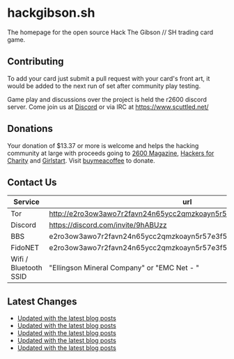 # hackgibson.sh
The homepage for the open source Hack The Gibson // SH trading card game.


## Contributing

To add your card just submit a pull request with your card's front art, it would be added to the next run of set after community play testing.

Game play and discussions over the project is held the r2600 discord server. Come join us at [Discord](https://discord.com/invite/9hABUzz) or via IRC at https://www.scuttled.net/


## Donations

Your donation of $13.37 or more is welcome and helps the hacking community at large with proceeds going to [2600 Magazine](https://2600.com/), [Hackers for Charity](https://hackersforcharity.org) and [Girlstart](https://girlstart.org).  Visit [buymeacoffee](https://www.buymeacoffee.com/hackgibson.sh) to donate.


## Contact Us

Service | url
-|-
Tor | http://e2ro3ow3awo7r2favn24n65ycc2qmzkoayn5r57e3f56nvjwdcgg32ad.onion
Discord | https://discord.com/invite/9hABUzz
BBS | e2ro3ow3awo7r2favn24n65ycc2qmzkoayn5r57e3f56nvjwdcgg32ad.onion:23
FidoNET | e2ro3ow3awo7r2favn24n65ycc2qmzkoayn5r57e3f56nvjwdcgg32ad.onion:24554
Wifi / Bluetooth SSID | "Ellingson Mineral Company" or "EMC Net - <fidonet address>"

## Latest Changes
<!-- BLOG-POST-LIST:START -->
- [Updated with the latest blog posts](https://github.com/DFW2600/hackgibson.sh/commit/987c45da0a60c98f94a6c65fb6bc2460451effc2)
- [Updated with the latest blog posts](https://github.com/DFW2600/hackgibson.sh/commit/8c2f2c1c4e552ad2dc659db91e9e9212a551100f)
- [Updated with the latest blog posts](https://github.com/DFW2600/hackgibson.sh/commit/16d14e78668b30076d3619935b4416a3369efe49)
- [Updated with the latest blog posts](https://github.com/DFW2600/hackgibson.sh/commit/f6cda118a629f79ec4a1118adb852a91d8e9585b)
- [Updated with the latest blog posts](https://github.com/DFW2600/hackgibson.sh/commit/8c15300dc387b5059ede252405660decd5b4c33e)
<!-- BLOG-POST-LIST:END -->
